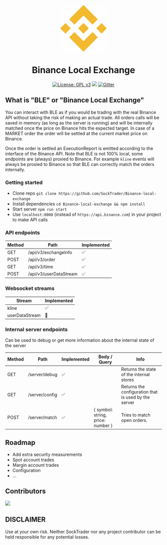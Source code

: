 <p align="center"><img width="150" height="150" src="https://raw.githubusercontent.com/SockTrader/Binance-local-exchange/master/docs/assets/binance.png" alt="Binance logo" /></p>

<h1 align="center">Binance Local Exchange</h1>

<p align="center">
  <a href="https://www.gnu.org/licenses/gpl-3.0"><img src="https://img.shields.io/badge/License-GPL%20v3-blue.svg" alt="License: GPL v3"></a>
  <a href="https://codeclimate.com/github/SockTrader/Binance-local-exchange/maintainability"><img src="https://api.codeclimate.com/v1/badges/ef5537a6aa6b8cb10cba/maintainability" /></a>
  <a href="https://gitter.im/SockTrader/community?utm_source=badge&utm_medium=badge&utm_campaign=pr-badge"><img src="https://badges.gitter.im/SockTrader/community.svg" alt="Gitter"></a>
</p>


## What is "BLE" or "Binance Local Exchange"

You can interact with BLE as if you would be trading with the real Binance API without taking the risk of making an actual trade.
All orders calls will be saved in memory (as long as the server is running) and will be internally matched once the price on Binance hits the expected target.
In case of a MARKET order the order will be settled at the current market price on Binance.

Once the order is settled an ExecutionReport is emitted according to the interface of the Binance API.
Note that BLE is not 100% local, some endpoints are (always) proxied to Binance.
For example `kline` events will always be proxied to Binance so that BLE can correctly match the orders internally.


### Getting started

- Clone repo `git clone https://github.com/SockTrader/Binance-local-exchange`
- Install dependencies `cd Binance-local-exchange && npm install`
- Start server `npm run start`
- Use `localhost:8000` (instead of `https://api.binance.com`) in your project to make API calls


### API endpoints

| Method | Path                   | Implemented   |
| ------ | --------------------   | ------------- |
| GET    | /api/v3/exchangeInfo   | ✅ |
| POST   | /api/v3/order          | ✅ |
| GET    | /api/v3/time           | ✅ |
| POST   | /api/v3/userDataStream | ✅ |


### Websocket streams

| Stream         | Implemented   |
| -------------- | ------------- |
| kline          | ✅ |
| userDataStream | 🚧 |

### Internal server endpoints

Can be used to debug or get more information about the internal state of the server

| Method | Path           | Implemented | Body / Query                      | Info                                                 |
| ------ | -------------- | ----------- | --------------------------------- | ---------------------------------------------------- |
| GET    | /server/debug  | ✅          |                                   | Returns the state of the internal stores             |
| GET    | /server/config | ✅          |                                   |Returns the configuration that is used by the server |
| POST   | /server/match  | ✅          | { symbol: string, price: number } |Tries to match open orders. |


## Roadmap
- Add extra security measurements
- Spot account trades
- Margin account trades
- Configuration
- ...


## Contributors
<a href="https://github.com/SockTrader/Binance-local-exchange/graphs/contributors">
  <img src="https://contrib.rocks/image?repo=SockTrader/Binance-local-exchange" />
</a>


## DISCLAIMER
Use at your own risk. Neither SockTrader nor any project contributor can be held responsible for any potential losses.

